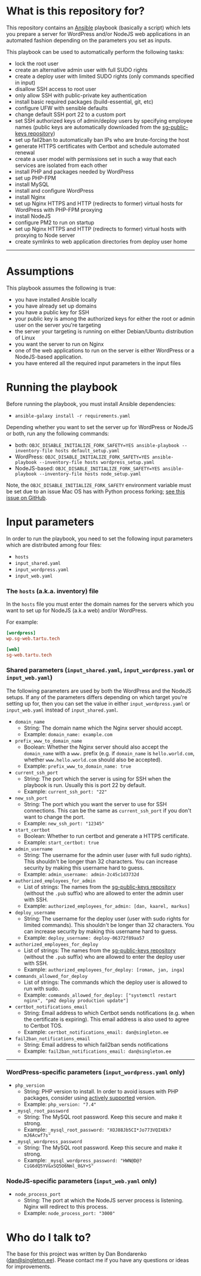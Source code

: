 # What is this repository for? #

This repository contains an [Ansible](https://docs.ansible.com/ansible/2.10) playbook (basically a script) which lets you prepare a server for WordPress and/or NodeJS web applications in an automated fashion depending on the parameters you set as inputs.

This playbook can be used to automatically perform the following tasks:

* lock the root user
* create an alternative admin user with full SUDO rights
* create a deploy user with limited SUDO rights (only commands specified in input)
* disallow SSH access to root user
* only allow SSH with public-private key authentication
* install basic required packages (build-essential, git, etc)
* configure UFW with sensible defaults
* change default SSH port 22 to a custom port
* set SSH authorized keys of admin/deploy users by specifying employee names (public keys are automatically downloaded from the [sg-public-keys repository](https://bitbucket.org/singleton-group/sg-public-keys/))
* set up fail2ban to automatically ban IPs who are brute-forcing the host
* generate HTTPS certificates with Certbot and schedule automated renewal 
* create a user model with permissions set in such a way that each services are isolated from each other
* install PHP and packages needed by WordPress
* set up PHP-FPM
* install MySQL
* install and configure WordPress
* install Nginx
* set up Nginx HTTPS and HTTP (redirects to former) virtual hosts for WordPress with PHP-FPM proxying
* install NodeJS 
* configure PM2 to run on startup
* set up Nginx HTTPS and HTTP (redirects to former) virtual hosts with proxying to Node server
* create symlinks to web application directories from deploy user home
  
___

# Assumptions #

This playbook assumes the following is true:

* you have installed Ansible locally 
* you have already set up domains
* you have a public key for SSH
* your public key is among the authorized keys for either the root or admin user on the server you're targeting
* the server your targeting is running on either Debian/Ubuntu distribution of Linux
* you want the server to run on Nginx
* one of the web applications to run on the server is either WordPress or a NodeJS-based application.
* you have entered all the required input parameters in the input files

# Running the playbook #

Before running the playbook, you must install Ansible dependencies:

* `ansible-galaxy install -r requirements.yaml`

Depending whether you want to set the server up for WordPress or NodeJS or both, run any the following commands:

* both: `OBJC_DISABLE_INITIALIZE_FORK_SAFETY=YES ansible-playbook --inventory-file hosts default_setup.yaml`
* WordPress: `OBJC_DISABLE_INITIALIZE_FORK_SAFETY=YES ansible-playbook --inventory-file hosts wordpress_setup.yaml`
* NodeJS-based: `OBJC_DISABLE_INITIALIZE_FORK_SAFETY=YES ansible-playbook --inventory-file hosts node_setup.yaml`

Note, the `OBJC_DISABLE_INITIALIZE_FORK_SAFETY` environment variable must be set due to an issue Mac OS has with Python process forking; [see this issue on GitHub](https://github.com/ansible/ansible/issues/32499#issuecomment-341578864).

# Input parameters #

In order to run the playbook, you need to set the following input parameters which are distributed among four files:

* `hosts`
* `input_shared.yaml`
* `input_wordpress.yaml`
* `input_web.yaml`

### The `hosts` (a.k.a. inventory) file ###

In the `hosts` file you must enter the domain names for the servers which you want to set up for NodeJS (a.k.a web) and/or WordPress.

For example:

```ini
[wordpress]
wp.sg-web.tartu.tech

[web]
sg-web.tartu.tech
```

### Shared parameters (`input_shared.yaml`, `input_wordpress.yaml` or `input_web.yaml`) ###

The following parameters are used by both the WordPress and the NodeJS setups. If any of the parameters differs depending on which target you're setting up for, then you can set the value in either `input_wordpress.yaml` or `input_web.yaml` instead of `input_shared.yaml`.

* `domain_name` 
    * String: The domain name which the Nginx server should accept. 
    * Example: `domain_name: example.com`
* `prefix_www_to_domain_name`
    * Boolean: Whether the Nginx server should also accept the `domain_name` with a `www.` prefix (e.g. if `domain_name` is `hello.world.com`, whether `www.hello.world.com` should also be accepted).
    * Example: `prefix_www_to_domain_name: true`
* `current_ssh_port`
    * String: The port which the server is using for SSH when the playbook is run. Usually this is port 22 by default.
    * Example: `current_ssh_port: "22"`
* `new_ssh_port`
    * String: The port which you want the server to use for SSH connections. This can be the same as `current_ssh_port` if you don't want to change the port.
    * Example: `new_ssh_port: "12345"`
* `start_certbot`
    * Boolean: Whether to run certbot and generate a HTTPS certificate.
    * Example: `start_certbot: true`
* `admin_username`
    * String: The username for the admin user (user with full sudo rights). This shouldn't be longer than 32 characters. You can increase security by making this username hard to guess.
    * Example: `admin_username: admin-2c45c1d3732d`
* `authorized_employees_for_admin`
    * List of strings: The names from the [sg-public-keys repository](https://bitbucket.org/singleton-group/sg-public-keys/) (without the `.pub` suffix) who are allowed to enter the admin user with SSH.
    * Example: `authorized_employees_for_admin: [dan, kaarel, markus]`
* `deploy_username`
    * String: The username for the deploy user (user with sudo rights for limited commands). This shouldn't be longer than 32 characters. You can increase security by making this username hard to guess.
    * Example: `deploy_username: deploy-06372f89aa57`
* `authorized_employees_for_deploy`
    * List of strings: The names from the [sg-public-keys repository](https://bitbucket.org/singleton-group/sg-public-keys/) (without the `.pub` suffix) who are allowed to enter the deploy user with SSH.
    * Example: `authorized_employees_for_deploy: [roman, jan, inga]`
* `commands_allowed_for_deploy`
    * List of strings: The commands which the deploy user is allowed to run with sudo.
    * Example: `commands_allowed_for_deploy: ["systemctl restart nginx", "pm2 deploy production update"]`
* `certbot_notifications_email`
    * String: Email address to which Certbot sends notifications (e.g. when the certificate is expiring). This email address is also used to agree to Certbot TOS.
    * Example: `certbot_notifications_email: dan@singleton.ee`
* `fail2ban_notifications_email`
    * String: Email address to which fail2ban sends notifications
    * Example: `fail2ban_notifications_email: dan@singleton.ee`

___

### WordPress-specific parameters (`input_wordpress.yaml` only) ###

* `php_version`
    * String: PHP version to install. In order to avoid issues with PHP packages, consider using [actively supported](https://www.php.net/supported-versions.php) version.
    * Example: `php_version: "7.4"`
* `_mysql_root_password`
    * String: The MySQL root password. Keep this secure and make it strong.
    * Example: `_mysql_root_password: "XOJ88Jb5CI*Jo773VQIXEk?mJ6Acwf7s"` 
* `_mysql_wordpress_password`
    * String: The MySQL root password. Keep this secure and make it strong.
    * Example: `_mysql_wordpress_password: "HWN@D@?CiG6dQ5YV&xSQ5O6Nml_0&Y+S"` 

### NodeJS-specific parameters (`input_web.yaml` only) ###

* `node_process_port`
    * String: The port at which the NodeJS server process is listening. Nginx will redirect to this process.
    * Example: `node_process_port: "3000"`

# Who do I talk to? #

The base for this project was written by Dan Bondarenko (dan@singleton.ee). Please contact me if you have any questions or ideas for improvements.
